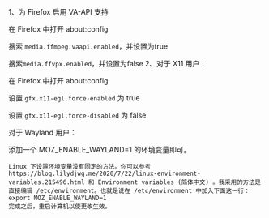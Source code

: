 1、为 Firefox 启用 VA-API 支持

在 Firefox 中打开 about:config

搜索 `media.ffmpeg.vaapi.enabled`，并设置为true

搜索`media.ffvpx.enabled`，并设置为false
2、对于 X11 用户：

在 Firefox 中打开 about:config

设置 `gfx.x11-egl.force-enabled` 为 true

设置 `gfx.x11-egl.force-disabled` 为 false

对于 Wayland 用户：

添加一个 MOZ_ENABLE_WAYLAND=1 的环境变量即可。

    Linux 下设置环境变量没有固定的方法。你可以参考https://blog.lilydjwg.me/2020/7/22/linux-environment-variables.215496.html 和 Environment variables (简体中文) 。我采用的方法是直接编辑 /etc/environment。也就是说在 /etc/environment 中加入下面这一行：
    export MOZ_ENABLE_WAYLAND=1
    完成之后，重启计算机以使更改生效。